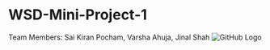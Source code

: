 # WSD-Mini-Project-1
Team Members: Sai Kiran Pocham, Varsha Ahuja, Jinal Shah
![GitHub Logo](/images/logo.png)
